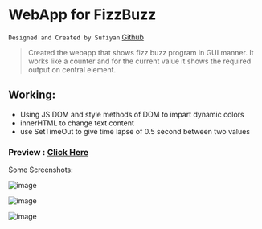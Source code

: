 # WebApp for FizzBuzz

`Designed and Created by Sufiyan` [Github](https://www.github.com/suffisme)

> Created the webapp that shows fizz buzz program in GUI manner.
> It works like a counter and for the current value it shows the required output on central element.

## Working:
- Using JS DOM and style methods of DOM to impart dynamic colors
- innerHTML to change text content 
- use SetTimeOut to give time lapse of 0.5 second between two values

### Preview : [Click Here](https://shivanshuman021.github.io/Technocrats-HacktoberFest/JavaScript_-_HTML_-_CSS/FizzBuzz/index.html)

Some Screenshots:

![image](https://s3.amazonaws.com/hr-assets/0/1633499922-3ef3d0e4c9-Screenshot2021-10-06112726.jpg)

![image](https://s3.amazonaws.com/hr-assets/0/1633499975-45ec807809-Screenshot2021-10-06112745.jpg)

![image](https://s3.amazonaws.com/hr-assets/0/1633499984-2cbd018567-Screenshot2021-10-06112811.jpg)
